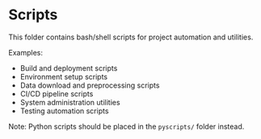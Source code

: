 # Scripts

This folder contains bash/shell scripts for project automation and utilities.

Examples:
- Build and deployment scripts
- Environment setup scripts
- Data download and preprocessing scripts
- CI/CD pipeline scripts
- System administration utilities
- Testing automation scripts

Note: Python scripts should be placed in the `pyscripts/` folder instead.
